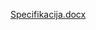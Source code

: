 [Specifikacija.docx](https://github.com/RadovanPrijic/RAF-Cloud-Web-Application/files/12647615/Specifikacija.docx)
